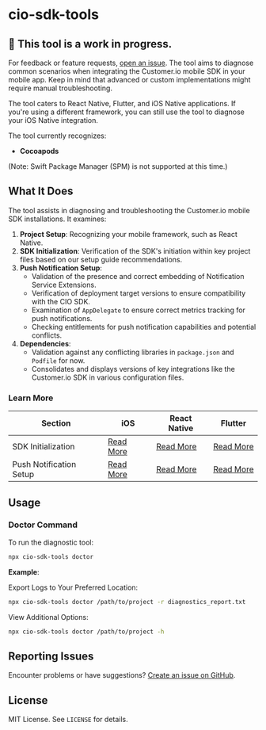 # cio-sdk-tools

## 🚧 This tool is a work in progress. 
For feedback or feature requests, [open an issue](https://github.com/customerio/cio-sdk-tools/issues/new). The tool aims to diagnose common scenarios when integrating the Customer.io mobile SDK in your mobile app. Keep in mind that advanced or custom implementations might require manual troubleshooting.

The tool caters to React Native, Flutter, and iOS Native applications. If you're using a different framework, you can still use the tool to diagnose your iOS Native integration.

The tool currently recognizes:
- **Cocoapods**

(Note: Swift Package Manager (SPM) is not supported at this time.)


## What It Does
The tool assists in diagnosing and troubleshooting the Customer.io mobile SDK installations. It examines:

1. **Project Setup**: Recognizing your mobile framework, such as React Native.
2. **SDK Initialization**: Verification of the SDK's initiation within key project files based on our setup guide recommendations.
3. **Push Notification Setup**:
    - Validation of the presence and correct embedding of Notification Service Extensions.
    - Verification of deployment target versions to ensure compatibility with the CIO SDK.
    - Examination of `AppDelegate` to ensure correct metrics tracking for push notifications.
    - Checking entitlements for push notification capabilities and potential conflicts.
4. **Dependencies**: 
    - Validation against any conflicting libraries in `package.json` and `Podfile` for now.
    - Consolidates and displays versions of key integrations like the Customer.io SDK in various configuration files.

### Learn More

| Section                | iOS                             | React Native                       | Flutter                         |
|------------------------|---------------------------------|------------------------------------|---------------------------------|
| SDK Initialization     | [Read More](https://www.customer.io/docs/sdk/ios/getting-started/#initialize-the-sdk) | [Read More](https://www.customer.io/docs/sdk/react-native/getting-started/#initialize-the-sdk) | [Read More](https://www.customer.io/docs/sdk/flutter/getting-started/#initialize-the-sdk) |
| Push Notification Setup| [Read More](https://www.customer.io/docs/sdk/ios/push/#rich-push) | [Read More](https://www.customer.io/docs/sdk/react-native/push-notifications/push/) | [Read More](https://www.customer.io/docs/sdk/flutter/push-notifications/push/) |


## Usage

### Doctor Command
To run the diagnostic tool:

```bash
npx cio-sdk-tools doctor
```

**Example**:

Export Logs to Your Preferred Location:
```bash
npx cio-sdk-tools doctor /path/to/project -r diagnostics_report.txt
```
View Additional Options:
```bash
npx cio-sdk-tools doctor /path/to/project -h
```


## Reporting Issues
Encounter problems or have suggestions? [Create an issue on GitHub](https://github.com/customerio/cio-sdk-tools/issues).

## License
MIT License. See `LICENSE` for details.